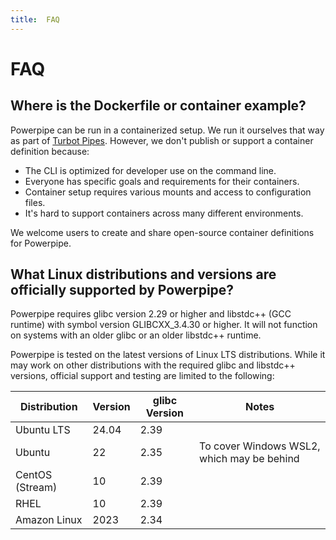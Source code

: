 ```yaml
---
title:  FAQ
---
```


# FAQ

## Where is the Dockerfile or container example?

Powerpipe can be run in a containerized setup. We run it ourselves that way as part of [Turbot Pipes](https://turbot.com/pipes). However, we don't publish or support a container definition because:

* The CLI is optimized for developer use on the command line.
* Everyone has specific goals and requirements for their containers.
* Container setup requires various mounts and access to configuration files.
* It's hard to support containers across many different environments.

We welcome users to create and share open-source container definitions for Powerpipe.

## What Linux distributions and versions are officially supported by Powerpipe?

Powerpipe requires glibc version 2.29 or higher and libstdc++ (GCC runtime) with symbol version GLIBCXX_3.4.30 or higher. It will not function on systems with an older glibc or an older libstdc++ runtime.

Powerpipe is tested on the latest versions of Linux LTS distributions. While it may work on other distributions with the required glibc and libstdc++ versions, official support and testing are limited to the following:


| Distribution       | Version | glibc Version | Notes                                                   |
|--------------------|---------|---------------|---------------------------------------------------------|
| Ubuntu LTS         | 24.04   | 2.39          |                                                         |
| Ubuntu             | 22      | 2.35          | To cover Windows WSL2, which may be behind              |
| CentOS (Stream)    | 10      | 2.39          |                                                         |
| RHEL               | 10      | 2.39          |                                                         |
| Amazon Linux       | 2023    | 2.34          |                                                         |
